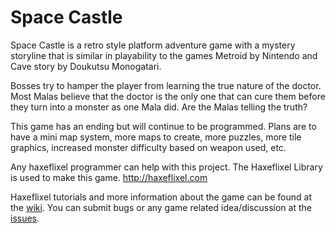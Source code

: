 # Space Castle
Space Castle is a retro style platform adventure game with a mystery storyline that is similar in playability to the games Metroid by Nintendo and Cave story by Doukutsu Monogatari.

Bosses try to hamper the player from learning the true nature of the doctor. Most Malas believe that the doctor is the only one that can cure them before they turn into a monster as one Mala did. Are the Malas telling the truth?

This game has an ending but will continue to be programmed. Plans are to have a mini map system, more maps to create, more puzzles, more tile graphics, increased monster difficulty based on weapon used, etc.

Any haxeflixel programmer can help with this project. The Haxeflixel Library is used to make this game. http://haxeflixel.com

Haxeflixel tutorials and more information about the game can be found at the [wiki](https://github.com/galoyo/SpaceCastle/wiki). You can submit bugs or any game related idea/discussion at the [issues](https://github.com/galoyo/SpaceCastle/issues). 
